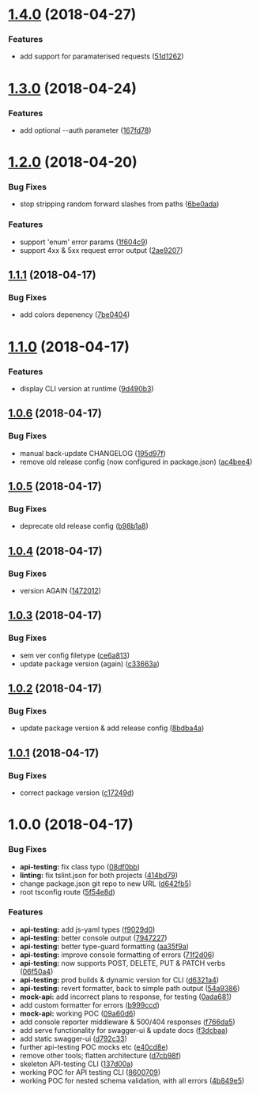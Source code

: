 <a name="1.4.0"></a>
# [1.4.0](https://github.com/tenproduct/oa3-api-defender/compare/v1.3.0...v1.4.0) (2018-04-27)


### Features

* add support for paramaterised requests ([51d1262](https://github.com/tenproduct/oa3-api-defender/commit/51d1262))

<a name="1.3.0"></a>
# [1.3.0](https://github.com/tenproduct/oa3-api-defender/compare/v1.2.0...v1.3.0) (2018-04-24)


### Features

* add optional --auth parameter ([167fd78](https://github.com/tenproduct/oa3-api-defender/commit/167fd78))

<a name="1.2.0"></a>
# [1.2.0](https://github.com/tenproduct/oa3-api-defender/compare/v1.1.1...v1.2.0) (2018-04-20)


### Bug Fixes

* stop stripping random forward slashes from paths ([6be0ada](https://github.com/tenproduct/oa3-api-defender/commit/6be0ada))


### Features

* support 'enum' error params ([1f604c9](https://github.com/tenproduct/oa3-api-defender/commit/1f604c9))
* support 4xx & 5xx request error output ([2ae9207](https://github.com/tenproduct/oa3-api-defender/commit/2ae9207))

<a name="1.1.1"></a>
## [1.1.1](https://github.com/tenproduct/oa3-api-defender/compare/v1.1.0...v1.1.1) (2018-04-17)


### Bug Fixes

* add colors depenency ([7be0404](https://github.com/tenproduct/oa3-api-defender/commit/7be0404))

<a name="1.1.0"></a>
# [1.1.0](https://github.com/tenproduct/oa3-api-defender/compare/v1.0.6...v1.1.0) (2018-04-17)


### Features

* display CLI version at runtime ([9d490b3](https://github.com/tenproduct/oa3-api-defender/commit/9d490b3))

<a name="1.0.6"></a>
## [1.0.6](https://github.com/tenproduct/oa3-api-defender/compare/v1.0.5...v1.0.6) (2018-04-17)


### Bug Fixes

* manual back-update CHANGELOG ([195d97f](https://github.com/tenproduct/oa3-api-defender/commit/195d97f))
* remove old release config (now configured in package.json) ([ac4bee4](https://github.com/tenproduct/oa3-api-defender/commit/ac4bee4))

<a name="1.0.5"></a>
## [1.0.5](https://github.com/tenproduct/oa3-api-defender/compare/v1.0.4...v1.0.5) (2018-04-17)


### Bug Fixes

* deprecate old release config ([b98b1a8](https://github.com/tenproduct/oa3-api-defender/commit/b98b1a8))

<a name="1.0.4"></a>
## [1.0.4](https://github.com/tenproduct/oa3-api-defender/compare/v1.0.3...v1.0.4) (2018-04-17)


### Bug Fixes

* version AGAIN ([1472012](https://github.com/tenproduct/oa3-api-defender/commit/1472012))

<a name="1.0.3"></a>
## [1.0.3](https://github.com/tenproduct/oa3-api-defender/compare/v1.0.2...v1.0.3) (2018-04-17)


### Bug Fixes

* sem ver config filetype ([ce6a813](https://github.com/tenproduct/oa3-api-defender/commit/ce6a813))
* update package version (again) ([c33663a](https://github.com/tenproduct/oa3-api-defender/commit/c33663a))

<a name="1.0.2"></a>
## [1.0.2](https://github.com/tenproduct/oa3-api-defender/compare/v1.0.1...v1.0.2) (2018-04-17)


### Bug Fixes

* update package version & add release config ([8bdba4a](https://github.com/tenproduct/oa3-api-defender/commit/8bdba4a))


<a name="1.0.1"></a>
## [1.0.1](https://github.com/tenproduct/oa3-api-defender/compare/v1.0.0...v1.0.1) (2018-04-17)


### Bug Fixes

* correct package version ([c17249d](https://github.com/tenproduct/oa3-api-defender/commit/c17249d))

<a name="1.0.0"></a>
# 1.0.0 (2018-04-17)


### Bug Fixes

* **api-testing:** fix class typo ([08df0bb](https://github.com/tenproduct/oa3-api-defender/commit/08df0bb))
* **linting:** fix tslint.json for both projects ([414bd79](https://github.com/tenproduct/oa3-api-defender/commit/414bd79))
* change package.json git repo to new URL ([d642fb5](https://github.com/tenproduct/oa3-api-defender/commit/d642fb5))
* root tsconfig route ([5f54e8d](https://github.com/tenproduct/oa3-api-defender/commit/5f54e8d))


### Features

* **api-testing:** add js-yaml types ([f9029d0](https://github.com/tenproduct/oa3-api-defender/commit/f9029d0))
* **api-testing:** better console output ([7947227](https://github.com/tenproduct/oa3-api-defender/commit/7947227))
* **api-testing:** better type-guard formatting ([aa35f9a](https://github.com/tenproduct/oa3-api-defender/commit/aa35f9a))
* **api-testing:** improve console formatting of errors ([71f2d06](https://github.com/tenproduct/oa3-api-defender/commit/71f2d06))
* **api-testing:** now supports POST, DELETE, PUT & PATCH verbs ([06f50a4](https://github.com/tenproduct/oa3-api-defender/commit/06f50a4))
* **api-testing:** prod builds & dynamic version for CLI ([d6321a4](https://github.com/tenproduct/oa3-api-defender/commit/d6321a4))
* **api-testing:** revert formatter, back to simple path output ([54a9386](https://github.com/tenproduct/oa3-api-defender/commit/54a9386))
* **mock-api:** add incorrect plans to response, for testing ([0ada681](https://github.com/tenproduct/oa3-api-defender/commit/0ada681))
* add custom formatter for errors ([b999ccd](https://github.com/tenproduct/oa3-api-defender/commit/b999ccd))
* **mock-api:** working POC ([09a60d6](https://github.com/tenproduct/oa3-api-defender/commit/09a60d6))
* add console reporter middleware & 500/404 responses ([f766da5](https://github.com/tenproduct/oa3-api-defender/commit/f766da5))
* add serve functionality for swagger-ui & update docs ([f3dcbaa](https://github.com/tenproduct/oa3-api-defender/commit/f3dcbaa))
* add static swagger-ui ([d792c33](https://github.com/tenproduct/oa3-api-defender/commit/d792c33))
* further api-testing POC mocks etc ([e40cd8e](https://github.com/tenproduct/oa3-api-defender/commit/e40cd8e))
* remove other tools; flatten architecture ([d7cb98f](https://github.com/tenproduct/oa3-api-defender/commit/d7cb98f))
* skeleton API-testing CLI ([137d00a](https://github.com/tenproduct/oa3-api-defender/commit/137d00a))
* working POC for API testing CLI ([8600709](https://github.com/tenproduct/oa3-api-defender/commit/8600709))
* working POC for nested schema validation, with all errors ([4b849e5](https://github.com/tenproduct/oa3-api-defender/commit/4b849e5))
